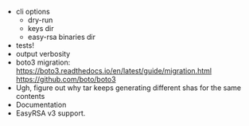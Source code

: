 - cli options
  - dry-run
  - keys dir
  - easy-rsa binaries dir
- tests!
- output verbosity
- boto3 migration: https://boto3.readthedocs.io/en/latest/guide/migration.html https://github.com/boto/boto3
- Ugh, figure out why tar keeps generating different shas for the same contents
- Documentation
- EasyRSA v3 support.